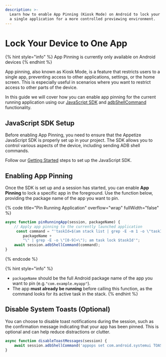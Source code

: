 ```yaml
---
description: >-
  Learn how to enable App Pinning (Kiosk Mode) on Android to lock your device to
  a single application for a more controlled previewing environment.
---
```


# Lock Your Device to One App

{% hint style="info" %}
App Pinning is currently only available on Android devices
{% endhint %}

App pinning, also known as Kiosk Mode, is a feature that restricts users to a single app, preventing access to other applications, settings, or the home screen. This is especially useful in scenarios where you want to restrict access to other parts of the device.

In this guide we will cover how you can enable app pinning for the current running application using our [JavaScript SDK](../javascript-sdk/) and [adbShellCommand](../javascript-sdk/automation/device-commands.md#adbshellcommand) functionality.

## JavaScript SDK Setup

Before enabling App Pinning, you need to ensure that the Appetize JavaScript SDK is properly set up in your project. The SDK allows you to control various aspects of the device, including sending ADB shell commands.

Follow our [Getting Started](../javascript-sdk/) steps to set up the JavaScript SDK.

## Enabling App Pinning

Once the SDK is set up and a session has started, you can enable **App Pinning** to lock a specific app in the foreground. Use the function below, providing the package name of the app you want to pin.

{% code title="Pin Running Application" overflow="wrap" fullWidth="false" %}
```typescript
async function pinRunningApp(session, packageName) {
    // Apply app pinning to the currently launched application
     const command = "'taskId=$(am stack list | grep -E -m 1 -o \"taskId=[0-9]+: " + 
        packageName + 
        "\" | grep -E -o \"[0-9]+\"); am task lock $taskId'";
    await session.adbShellCommand(command);
}
```
{% endcode %}

{% hint style="info" %}
* `packageName` should be the full Android package name of the app you want to pin (e.g.`"com.example.myapp"`).
* The app **must already be running** before calling this function, as the command looks for its active task in the stack.
{% endhint %}

## Disable System Toasts (Optional)

You can choose to disable toast notifications during the session, such as the confirmation message indicating that your app has been pinned. This is optional and can help reduce distractions or clutter.

```typescript
async function disableToastMessages(session) {
    await session.adbShellCommand('appops set com.android.systemui TOAST_WINDOW deny');
}
```
